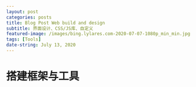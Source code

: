 ```yaml
---
layout: post
categories: posts
title: Blog Post Web build and design
subtitle: 界面设计、CSS/JS库、自定义
featured-image: /images/bing.lylares.com-2020-07-07-1080p_min_min.jpg
tags: [Tools]
date-string: July 13, 2020
---
```


# 搭建框架与工具